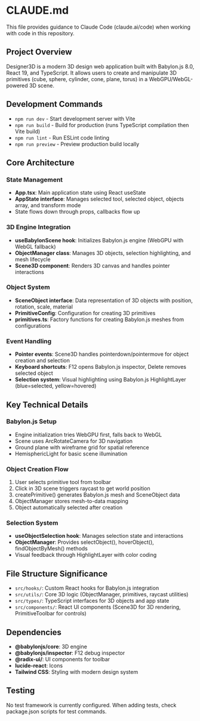 # CLAUDE.md

This file provides guidance to Claude Code (claude.ai/code) when working with code in this repository.

## Project Overview

Designer3D is a modern 3D design web application built with Babylon.js 8.0, React 19, and TypeScript. It allows users to create and manipulate 3D primitives (cube, sphere, cylinder, cone, plane, torus) in a WebGPU/WebGL-powered 3D scene.

## Development Commands

- `npm run dev` - Start development server with Vite
- `npm run build` - Build for production (runs TypeScript compilation then Vite build)
- `npm run lint` - Run ESLint code linting
- `npm run preview` - Preview production build locally

## Core Architecture

### State Management
- **App.tsx**: Main application state using React useState
- **AppState interface**: Manages selected tool, selected object, objects array, and transform mode
- State flows down through props, callbacks flow up

### 3D Engine Integration
- **useBabylonScene hook**: Initializes Babylon.js engine (WebGPU with WebGL fallback)
- **ObjectManager class**: Manages 3D objects, selection highlighting, and mesh lifecycle
- **Scene3D component**: Renders 3D canvas and handles pointer interactions

### Object System
- **SceneObject interface**: Data representation of 3D objects with position, rotation, scale, material
- **PrimitiveConfig**: Configuration for creating 3D primitives
- **primitives.ts**: Factory functions for creating Babylon.js meshes from configurations

### Event Handling
- **Pointer events**: Scene3D handles pointerdown/pointermove for object creation and selection
- **Keyboard shortcuts**: F12 opens Babylon.js inspector, Delete removes selected object
- **Selection system**: Visual highlighting using Babylon.js HighlightLayer (blue=selected, yellow=hovered)

## Key Technical Details

### Babylon.js Setup
- Engine initialization tries WebGPU first, falls back to WebGL
- Scene uses ArcRotateCamera for 3D navigation
- Ground plane with wireframe grid for spatial reference
- HemisphericLight for basic scene illumination

### Object Creation Flow
1. User selects primitive tool from toolbar
2. Click in 3D scene triggers raycast to get world position
3. createPrimitive() generates Babylon.js mesh and SceneObject data
4. ObjectManager stores mesh-to-data mapping
5. Object automatically selected after creation

### Selection System
- **useObjectSelection hook**: Manages selection state and interactions
- **ObjectManager**: Provides selectObject(), hoverObject(), findObjectByMesh() methods
- Visual feedback through HighlightLayer with color coding

## File Structure Significance

- `src/hooks/`: Custom React hooks for Babylon.js integration
- `src/utils/`: Core 3D logic (ObjectManager, primitives, raycast utilities)
- `src/types/`: TypeScript interfaces for 3D objects and app state
- `src/components/`: React UI components (Scene3D for 3D rendering, PrimitiveToolbar for controls)

## Dependencies

- **@babylonjs/core**: 3D engine
- **@babylonjs/inspector**: F12 debug inspector
- **@radix-ui/**: UI components for toolbar
- **lucide-react**: Icons
- **Tailwind CSS**: Styling with modern design system

## Testing

No test framework is currently configured. When adding tests, check package.json scripts for test commands.
